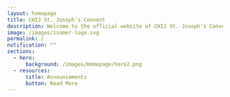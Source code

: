 ```yaml
---
layout: homepage
title: CHIJ St. Joseph's Convent
description: Welcome to the official website of CHIJ St. Joseph's Convent.
image: /images/isomer-logo.svg
permalink: /
notification: ""
sections:
  - hero:
      background: /images/Homepage/hero2.png
  - resources:
      title: Announcements
      button: Read More
---
```

